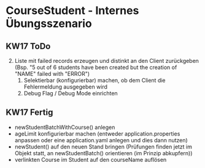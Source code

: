 # CourseStudent - Internes Übungsszenario

## KW17 ToDo

2. Liste mit failed records erzeugen und distinkt an den Client zurückgeben (Bsp. "5 out of 6 students have been created
   but the creation of "NAME" failed with "ERROR")
    1. Selektierbar (konfigurierbar) machen, ob dem Client die Fehlermeldung ausgegeben wird
    2. Debug Flag / Debug Mode einrichten

## KW17 Fertig

- newStudentBatchWithCourse() anlegen
- ageLimit konfigurierbar machen (entweder application.properties anpassen oder eine application.yaml anlegen und dies
  dann nutzen)
- newStudent() auf den neuen Stand bringen (Prüfungen finden jetzt im Objekt statt, an newStudentBatch() orientieren (im
  Prinzip abkupfern))
- verlinkten Course im Student auf den courseName auflösen